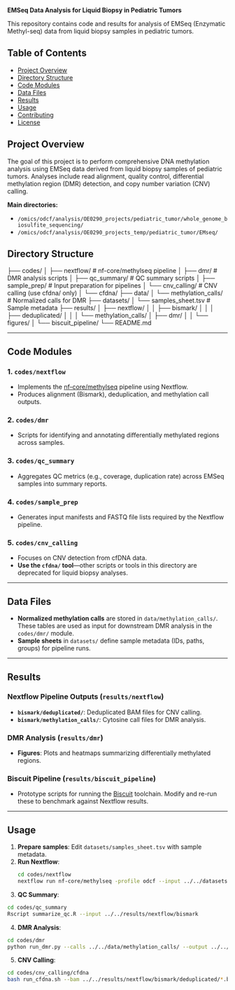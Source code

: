 **EMSeq Data Analysis for Liquid Biopsy in Pediatric Tumors**

This repository contains code and results for analysis of EMSeq (Enzymatic Methyl-seq) data from liquid biopsy samples in pediatric tumors.

## Table of Contents

- [Project Overview](#project-overview)
- [Directory Structure](#directory-structure)
- [Code Modules](#code-modules)
- [Data Files](#data-files)
- [Results](#results)
- [Usage](#usage)
- [Contributing](#contributing)
- [License](#license)

## Project Overview

The goal of this project is to perform comprehensive DNA methylation analysis using EMSeq data derived from liquid biopsy samples of pediatric tumors. Analyses include read alignment, quality control, differential methylation region (DMR) detection, and copy number variation (CNV) calling.

**Main directories:**

- `/omics/odcf/analysis/OE0290_projects/pediatric_tumor/whole_genome_biosulfite_sequencing/`
- `/omics/odcf/analysis/OE0290_projects_temp/pediatric_tumor/EMseq/`

## Directory Structure


├── codes/
│   ├── nextflow/           # nf-core/methylseq pipeline
│   ├── dmr/                # DMR analysis scripts
│   ├── qc_summary/         # QC summary scripts
│   ├── sample_prep/        # Input preparation for pipelines
│   └── cnv_calling/        # CNV calling (use cfdna/ only)
│       └── cfdna/
├── data/
│   └── methylation_calls/  # Normalized calls for DMR
├── datasets/
│   └── samples_sheet.tsv   # Sample metadata
├── results/
│   ├── nextflow/
│   │   ├── bismark/
│   │   │   ├── deduplicated/
│   │   │   └── methylation_calls/
│   ├── dmr/
│   │   └── figures/
│   └── biscuit_pipeline/
└── README.md




---

## Code Modules

### 1. `codes/nextflow`
- Implements the [nf-core/methylseq](https://github.com/nf-core/methylseq) pipeline using Nextflow.
- Produces alignment (Bismark), deduplication, and methylation call outputs.

### 2. `codes/dmr`
- Scripts for identifying and annotating differentially methylated regions across samples.

### 3. `codes/qc_summary`
- Aggregates QC metrics (e.g., coverage, duplication rate) across EMSeq samples into summary reports.

### 4. `codes/sample_prep`
- Generates input manifests and FASTQ file lists required by the Nextflow pipeline.

### 5. `codes/cnv_calling`
- Focuses on CNV detection from cfDNA data.
- **Use the `cfdna/` tool**—other scripts or tools in this directory are deprecated for liquid biopsy analyses.

---

## Data Files
- **Normalized methylation calls** are stored in `data/methylation_calls/`. These tables are used as input for downstream DMR analysis in the `codes/dmr/` module.
- **Sample sheets** in `datasets/` define sample metadata (IDs, paths, groups) for pipeline runs.

---

## Results

### Nextflow Pipeline Outputs (`results/nextflow`)
- **`bismark/deduplicated/`**: Deduplicated BAM files for CNV calling.
- **`bismark/methylation_calls/`**: Cytosine call files for DMR analysis.

### DMR Analysis (`results/dmr`)
- **Figures**: Plots and heatmaps summarizing differentially methylated regions.

### Biscuit Pipeline (`results/biscuit_pipeline`)
- Prototype scripts for running the [Biscuit](https://informatics.fas.harvard.edu/biscuit/) toolchain. Modify and re-run these to benchmark against Nextflow results.

---

## Usage
1. **Prepare samples**: Edit `datasets/samples_sheet.tsv` with sample metadata.  
2. **Run Nextflow**:
   ```bash
   cd codes/nextflow
   nextflow run nf-core/methylseq -profile odcf --input ../../datasets/samples_sheet.tsv
   ```
3. **QC Summary**:
```bash
cd codes/qc_summary
Rscript summarize_qc.R --input ../../results/nextflow/bismark
   ```
4. **DMR Analysis**: 
```bash
cd codes/dmr
python run_dmr.py --calls ../../data/methylation_calls/ --output ../../results/dmr/
   ```
5. **CNV Calling**:
```bash
cd codes/cnv_calling/cfdna
bash run_cfdna.sh --bam ../../results/nextflow/bismark/deduplicated/*.bam
   ```
